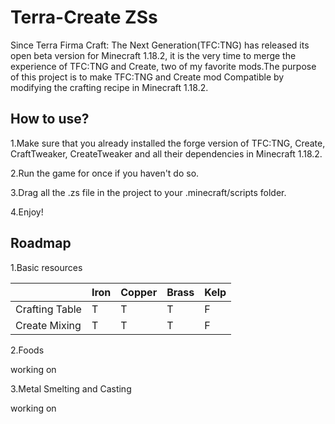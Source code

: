 # Terra-Create ZSs

Since Terra Firma Craft: The Next Generation(TFC:TNG) has released its open beta version for Minecraft 1.18.2, it is the very time to merge the experience of TFC:TNG and Create, two of my favorite mods.The purpose of this project is to make TFC:TNG and Create mod Compatible by modifying the crafting recipe in Minecraft 1.18.2.

## How to use?

1.Make sure that you already installed the forge version of TFC:TNG, Create, CraftTweaker, CreateTweaker and all their dependencies in Minecraft 1.18.2.

2.Run the game for once if you haven't do so.

3.Drag all the .zs file in the project to your .minecraft/scripts folder.

4.Enjoy!

## Roadmap
1.Basic resources

||Iron|Copper|Brass|Kelp|
|---|---|---|---|---|
|Crafting Table|T|T|T|F|
|Create Mixing|T|T|T|F|

2.Foods

working on

3.Metal Smelting and Casting

working on
